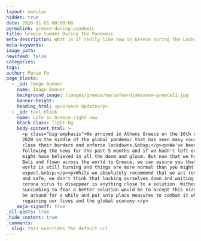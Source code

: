 ```yaml
---
layout: modular
hidden: true
date: 2020-01-01 00:00:00
permalink: greece-during-pandemic
title: Greece Summer During the Pandemic
meta-description: What is it really like now in Greece during the Lockdowns
meta-keywords:
image_path:
newsfeed: false
categories:
tags:
author: Marie Fe
page_blocks:
  - _id: image-banner
    name: Image Banner
    background_image: /images/greece/mariefeandjakesnow-greece11.jpg
    banner-height:
    heading_html: <p>Greece Update</p>
  - _id: text-block
    name: Life in Greece right now
    block-class: light-bg
    body-content_html: >-
      <p class="big-emphasis">We arrived in Athens Greece on the 16th of August
      2020 in the middle of the global pandemic that has seen many countries
      close their borders and enforce lockdowns.&nbsp;</p><p>We've been
      following the news for the past 5 months and if we hadn't left our home we
      might have believed in all the doom and gloom. But now that we have left
      Bali and flown across the world to Greece, we can assure you that the
      world is still turning and things are more normal than you might
      expect.&nbsp;</p><p>While we absolutely recommend that we act responsibly
      and safe, we don't think that locking ourselves down and waiting for the
      corona virus to disappear is anything close to a solution. Without
      succumbing to fear a better solution would be to accept this virus might
      be around for a while and put into place measures to combat it while
      regaining our lives and the global economy.</p>
    maja-signoff: true
_all-posts: true
_hide_content: true
_comments:
  slug: this overrides the default url
---
```


